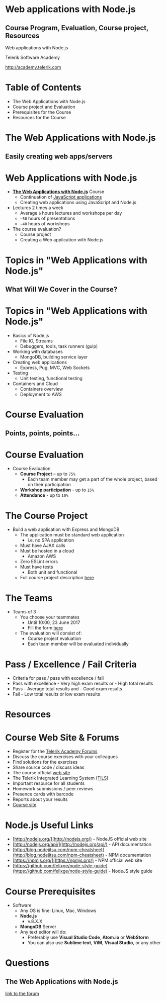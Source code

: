 <!-- section start -->
<!-- attr: { id:'title', class:'slide-title', hasScriptWrapper:true } -->
# Web applications with Node.js
## Course Program, Evaluation, Course project, Resources

<div class="signature">
    <p class="signature-course">Web applications with Node.js</p>
    <p class="signature-initiative">Telerik Software Academy</p>
    <a href="http://academy.telerik.com" class="signature-link">http://academy.telerik.com</a>
</div>

<!-- section start -->
<!-- attr: { id:'table-of-contents' } -->
# Table of Contents
- The Web Applications with Node.js
- Course project and Evaluation
- Prerequisites for the Course
- Resources for the Course

<!-- section start -->
<!-- attr: { class:'slide-section', id:'coming-next' } -->
# The Web Applications with Node.js
## Easily creating web apps/servers

<!-- attr: { hasScriptWrapper:true, style:'font-size:0.9em' } -->
# Web Applications with Node.js
- [**The Web Applications with Node.js**](http://telerikacademy.com/Courses/Courses/Details/438) Course
  - Continuation of [JavaScript applications](http://telerikacademy.com/Courses/Courses/Details/427)
  - Creating web applications using JavaScript and Node.js
- Lectures 2 times a week
  - Average `6` hours lectures and workshops per day
  - `~50` hours of presentations
  - `~40` hours of workshops
- The course evaluation?
  - Course project
  - Creating a Web application with Node.js

<!-- section start -->
<!-- attr: {class: 'slide-section', id: 'spa-program'} -->
# Topics in "Web Applications with Node.js"
## What Will We Cover in the Course?

<!-- attr: { hasScriptWrapper:true, style: "font-size: 0.8em" } -->
# Topics in "Web Applications with Node.js"

- Basics of Node.js
  - File IO, Streams
  - Debuggers, tools, task runners (gulp)
- Working with databases
  - MongoDB, building service layer
- Creating web applications
  - Express, Pug, MVC, Web Sockets
- Testing
  - Unit testing, functional testing
- Containers and Cloud
  - Containers overview
  - Deployment to AWS

<!-- section start -->
<!-- attr: {id: 'evaluation', class: 'slide-section'} -->
# Course Evaluation
##  Points, points, points...

# Course Evaluation
- Course Evaluation
  - **Course Project** – up to `75%`
    - Each team member may get a part of the whole project, based on their participation
  - **Workshop participation** - up to `15%`
  - **Attendance** - up to `10%`

# The Course Project

- Build a web application with Express and MongoDB
  - The application must be standard web application
    - i.e. no SPA application
  - Must have AJAX calls
  - Must be hosted in a cloud
    - Amazon AWS
  - Zero ESLint errors
  - Must have tests
    - Both unit and functional
  - Full course project description [here](https://github.com/TelerikAcademy/Web-Applications-with-Node.js/tree/master/Course%20Project)

# The Teams
- Teams of 3
  - You choose your teammates
    - Until 10:00, 23 June 2017
    - Fill the form [here](https://docs.google.com/forms/d/e/1FAIpQLSdg2nuSTccQZX5dHk_dmofDB51UPcLQo3mPZp8Bkp874P4vwQ/viewform?c=0&w=1)
  - The evaluation will consist of:
    - Course project evaluation
    - Each team member will be evaluated individually

# Pass / Excellence / Fail Criteria
-  Criteria for pass / pass with excellence / fail
  -  Pass with excellence
    -  Very high exam results or
    -  High total results
  -  Pass
    -  Average total results and
    -  Good exam results
  -  Fail
    -  Low total results or low exam results

<!-- section start -->
<!-- attr: { id:'resources', class:'slide-section' } -->
# Resources

# Course Web Site & Forums
-  Register for the [Telerik Academy Forums](http://telerikacademy.com/Forum/Category/60/web-applications-with-node-js)
  -  Discuss the course exercises with your colleagues
  -  Find solutions for the exercises
  -  Share source code / discuss ideas
-  The course official [web site](http://academy.telerik.com/student-courses/software-technologies/end-to-end-javascript-applications/about)
-  The Telerik Integrated Learning System ([TILS](http://www.telerikacademy.com))
  -  Important resource for all students
  -  Homework submissions / peer reviews
  -  Presence cards with barcode
  -  Reports about your results
-  [Course site](http://telerikacademy.com/Courses/Courses/Details/438)

# Node.js Useful Links
-  [http://nodejs.org/](http://nodejs.org/) - NodeJS official web site
-  [http://nodejs.org/api/](http://nodejs.org/api/) - API documentation
-  [http://blog.nodejitsu.com/npm-cheatsheet](http://blog.nodejitsu.com/npm-cheatsheet) - NPM documentation
-  [https://npmjs.org/](https://npmjs.org/) - NPM official web site
-  [https://github.com/felixge/node-style-guide](https://github.com/felixge/node-style-guide) - NodeJS style guide

# Course Prerequisites
- Software
  - Any OS is fine: Linux, Mac, Windows
  - **Node.js**
    - v.8.X.X
  - **MongoDB** Server
  - Any text editor will do:
    - Preferably use **Visual Studio Code**, **Atom.io** or **WebStorm**
    - You can also use **Sublime text**, **ViM**, **Visual Studio**, or any other

<!-- section start -->
<!-- attr: { id:'questions', class:'slide-section' } -->
# Questions
## The Web Applications with Node.js
[link to the forum](http://telerikacademy.com/Forum/Category/60/end-to-end-javascript-applications)

